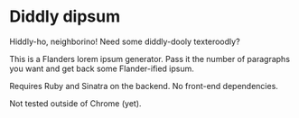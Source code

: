 # Diddly dipsum

Hiddly-ho, neighborino! Need some diddly-dooly texteroodly?

This is a Flanders lorem ipsum generator. Pass it the number of paragraphs you want and get back some Flander-ified ipsum.

Requires Ruby and Sinatra on the backend.
No front-end dependencies.

Not tested outside of Chrome (yet).

